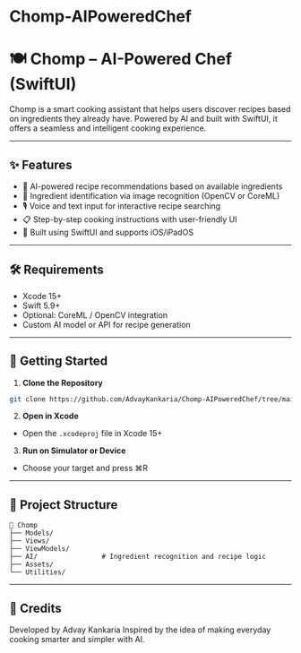 # Chomp-AIPoweredChef


# 🍽️ Chomp – AI-Powered Chef (SwiftUI)

Chomp is a smart cooking assistant that helps users discover recipes based on ingredients they already have. Powered by AI and built with SwiftUI, it offers a seamless and intelligent cooking experience.

---

## ✨ Features

- 🤖 AI-powered recipe recommendations based on available ingredients
- 🧠 Ingredient identification via image recognition (OpenCV or CoreML)
- 🎙️ Voice and text input for interactive recipe searching
- 📋 Step-by-step cooking instructions with user-friendly UI
- 📱 Built using SwiftUI and supports iOS/iPadOS

---

## 🛠️ Requirements

- Xcode 15+
- Swift 5.9+
- Optional: CoreML / OpenCV integration
- Custom AI model or API for recipe generation

---

## 🚀 Getting Started

1. **Clone the Repository**
```bash
git clone https://github.com/AdvayKankaria/Chomp-AIPoweredChef/tree/main
```

2. **Open in Xcode**
- Open the `.xcodeproj` file in Xcode 15+

3. **Run on Simulator or Device**
- Choose your target and press ⌘R

---

## 📌 Project Structure

```
📁 Chomp
├── Models/
├── Views/
├── ViewModels/
├── AI/                # Ingredient recognition and recipe logic
├── Assets/
└── Utilities/
```

---

## 🙌 Credits

Developed by Advay Kankaria 
Inspired by the idea of making everyday cooking smarter and simpler with AI.

